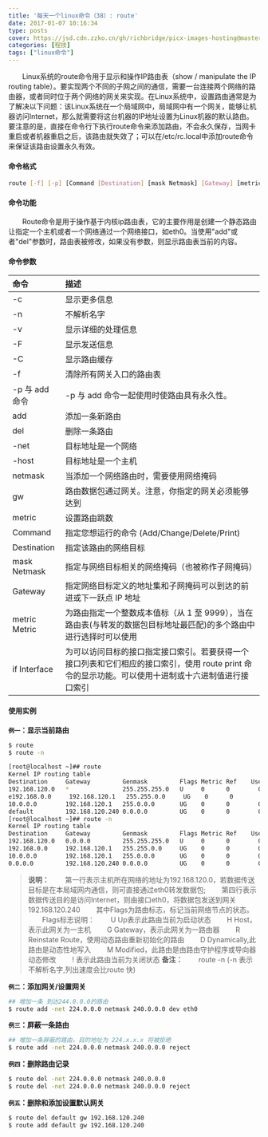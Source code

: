 ```yaml
---
title: '每天一个linux命令（38）: route'
date: 2017-01-07 10:16:34
type: posts
cover: https://jsd.cdn.zzko.cn/gh/richbridge/picx-images-hosting@master/thumbnail/CPA-审计.jpg
categories: [程技]
tags: ["linux命令"]
---
```

　　Linux系统的route命令用于显示和操作IP路由表（show / manipulate the IP routing table）。要实现两个不同的子网之间的通信，需要一台连接两个网络的路由器，或者同时位于两个网络的网关来实现。在Linux系统中，设置路由通常是为了解决以下问题：该Linux系统在一个局域网中，局域网中有一个网关，能够让机器访问Internet，那么就需要将这台机器的IP地址设置为Linux机器的默认路由。要注意的是，直接在命令行下执行route命令来添加路由，不会永久保存，当网卡重启或者机器重启之后，该路由就失效了；可以在/etc/rc.local中添加route命令来保证该路由设置永久有效。
<!--more -->
#### 命令格式
```bash
route [-f] [-p] [Command [Destination] [mask Netmask] [Gateway] [metric Metric]] [if Interface]]
```
#### 命令功能
　　Route命令是用于操作基于内核ip路由表，它的主要作用是创建一个静态路由让指定一个主机或者一个网络通过一个网络接口，如eth0。当使用"add"或者"del"参数时，路由表被修改，如果没有参数，则显示路由表当前的内容。
#### 命令参数
| 命令 | 描述     |
| :------------- | :------------- |
| -c | 显示更多信息 |
| -n | 不解析名字 |
| -v | 显示详细的处理信息 |
| -F | 显示发送信息 |
| -C | 显示路由缓存 |
| -f | 清除所有网关入口的路由表 |
| -p 与 add 命令 | -p 与 add 命令一起使用时使路由具有永久性。 |
| add | 添加一条新路由 |
| del | 删除一条路由 |
| -net | 目标地址是一个网络 |
| -host | 目标地址是一个主机 |
| netmask | 当添加一个网络路由时，需要使用网络掩码 |
| gw | 路由数据包通过网关。注意，你指定的网关必须能够达到 |
| metric | 设置路由跳数 |
| Command | 指定您想运行的命令 (Add/Change/Delete/Print) |
| Destination | 指定该路由的网络目标 |
| mask Netmask | 指定与网络目标相关的网络掩码（也被称作子网掩码） |
| Gateway | 指定网络目标定义的地址集和子网掩码可以到达的前进或下一跃点 IP 地址 |
| metric Metric | 为路由指定一个整数成本值标（从 1 至 9999），当在路由表(与转发的数据包目标地址最匹配)的多个路由中进行选择时可以使用 |
| if Interface | 为可以访问目标的接口指定接口索引。若要获得一个接口列表和它们相应的接口索引，使用 route print 命令的显示功能。可以使用十进制或十六进制值进行接口索引 |

#### 使用实例
**`例一`：显示当前路由**
```bash
$ route
$ route -n
```
```bash
[root@localhost ~]## route
Kernel IP routing table
Destination     Gateway         Genmask         Flags Metric Ref    Use Iface
192.168.120.0   *               255.255.255.0   U     0      0        0 eth0
e192.168.0.0     192.168.120.1   255.255.0.0     UG    0      0        0 eth0
10.0.0.0        192.168.120.1   255.0.0.0       UG    0      0        0 eth0
default         192.168.120.240 0.0.0.0         UG    0      0        0 eth0
[root@localhost ~]## route -n
Kernel IP routing table
Destination     Gateway         Genmask         Flags Metric Ref    Use Iface
192.168.120.0   0.0.0.0         255.255.255.0   U     0      0        0 eth0
192.168.0.0     192.168.120.1   255.255.0.0     UG    0      0        0 eth0
10.0.0.0        192.168.120.1   255.0.0.0       UG    0      0        0 eth0
0.0.0.0         192.168.120.240 0.0.0.0         UG    0      0        0 eth0
```
>**说明：**
　　第一行表示主机所在网络的地址为192.168.120.0，若数据传送目标是在本局域网内通信，则可直接通过eth0转发数据包;
　　第四行表示数据传送目的是访问Internet，则由接口eth0，将数据包发送到网关192.168.120.240
　　其中Flags为路由标志，标记当前网络节点的状态。
　　Flags标志说明：
　　U Up表示此路由当前为启动状态
　　H Host，表示此网关为一主机
　　G Gateway，表示此网关为一路由器
　　R Reinstate Route，使用动态路由重新初始化的路由
　　D Dynamically,此路由是动态性地写入
　　M Modified，此路由是由路由守护程序或导向器动态修改
　　! 表示此路由当前为关闭状态
**备注：**
　　route -n (-n 表示不解析名字,列出速度会比route 快)

**`例二`：添加网关/设置网关**
```bash
## 增加一条 到达244.0.0.0的路由
$ route add -net 224.0.0.0 netmask 240.0.0.0 dev eth0
```
**`例三`：屏蔽一条路由**
```bash
## 增加一条屏蔽的路由，目的地址为 224.x.x.x 将被拒绝
$ route add -net 224.0.0.0 netmask 240.0.0.0 reject
```
**`例四`：删除路由记录**
```bash
$ route del -net 224.0.0.0 netmask 240.0.0.0
$ route del -net 224.0.0.0 netmask 240.0.0.0 reject
```
**`例五`：删除和添加设置默认网关**
```bash
$ route del default gw 192.168.120.240
$ route add default gw 192.168.120.240
```
